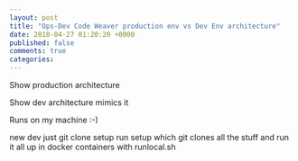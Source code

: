 ```yaml
---
layout: post
title: "Ops-Dev Code Weaver production env vs Dev Env architecture"
date: 2018-04-27 01:20:20 +0000
published: false
comments: true
categories: 
---
```


Show production architecture

Show dev architecture mimics it 

Runs on my machine :-)

new dev just git clone setup
run setup which git clones all the stuff and run it all up in docker containers with runlocal.sh

